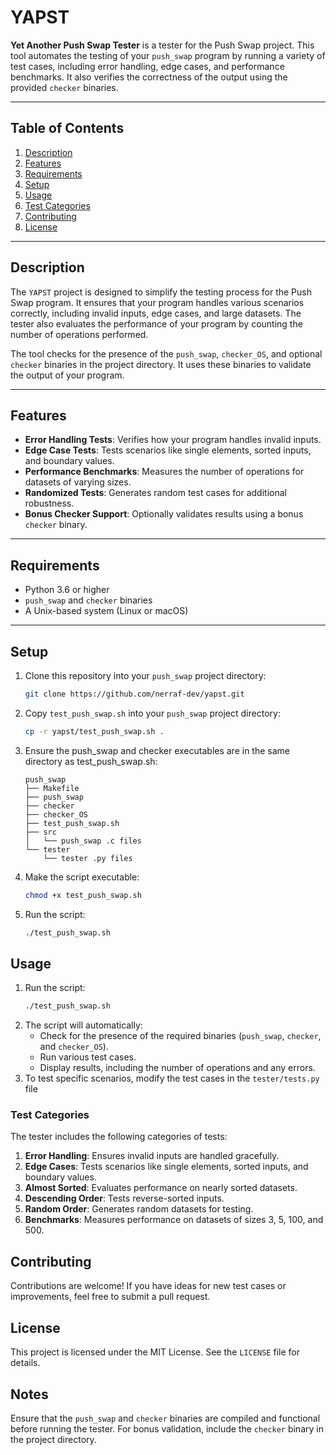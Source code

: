 # YAPST

**Yet Another Push Swap Tester** is a tester for the Push Swap project. This tool automates the testing of your `push_swap` program by running a variety of test cases, including error handling, edge cases, and performance benchmarks. It also verifies the correctness of the output using the provided `checker` binaries.

---

## Table of Contents

1. [Description](#description)
2. [Features](#features)
3. [Requirements](#requirements)
4. [Setup](#setup)
5. [Usage](#usage)
6. [Test Categories](#test-categories)
7. [Contributing](#contributing)
8. [License](#license)

---

## Description

The `YAPST` project is designed to simplify the testing process for the Push Swap program. It ensures that your program handles various scenarios correctly, including invalid inputs, edge cases, and large datasets. The tester also evaluates the performance of your program by counting the number of operations performed.

The tool checks for the presence of the `push_swap`, `checker_OS`, and optional `checker` binaries in the project directory. It uses these binaries to validate the output of your program.

---

## Features

- **Error Handling Tests**: Verifies how your program handles invalid inputs.
- **Edge Case Tests**: Tests scenarios like single elements, sorted inputs, and boundary values.
- **Performance Benchmarks**: Measures the number of operations for datasets of varying sizes.
- **Randomized Tests**: Generates random test cases for additional robustness.
- **Bonus Checker Support**: Optionally validates results using a bonus `checker` binary.

---

## Requirements

- Python 3.6 or higher
- `push_swap` and `checker` binaries
- A Unix-based system (Linux or macOS)

---

## Setup

1. Clone this repository into your `push_swap` project directory:
   ```bash
   git clone https://github.com/nerraf-dev/yapst.git
   ```
1. Copy `test_push_swap.sh` into your `push_swap` project directory:
   ```bash
   cp -r yapst/test_push_swap.sh .
   ```
1. Ensure the push_swap and checker executables are in the same directory as test_push_swap.sh:
   ```
   push_swap
   ├── Makefile
   ├── push_swap
   ├── checker
   ├── checker_OS
   ├── test_push_swap.sh
   ├── src
   │   └── push_swap .c files
   └── tester
       └── tester .py files
   ```
1. Make the script executable:
   ```bash
   chmod +x test_push_swap.sh
   ```
1. Run the script:
   ```bash
   ./test_push_swap.sh
   ```

## Usage

1. Run the script:
   ```bash
   ./test_push_swap.sh
   ```
2. The script will automatically:
   - Check for the presence of the required binaries (`push_swap`, `checker`, and `checker_OS`).
   - Run various test cases.
   - Display results, including the number of operations and any errors.
3. To test specific scenarios, modify the test cases in the `tester/tests.py` file

### Test Categories

The tester includes the following categories of tests:

1. **Error Handling**: Ensures invalid inputs are handled gracefully.
1. **Edge Cases**: Tests scenarios like single elements, sorted inputs, and boundary values.
1. **Almost Sorted**: Evaluates performance on nearly sorted datasets.
1. **Descending Order**: Tests reverse-sorted inputs.
1. **Random Order**: Generates random datasets for testing.
1. **Benchmarks**: Measures performance on datasets of sizes 3, 5, 100, and 500.

## Contributing
Contributions are welcome! If you have ideas for new test cases or improvements, feel free to submit a pull request.

## License
This project is licensed under the MIT License. See the `LICENSE` file for details.

## Notes
Ensure that the `push_swap` and `checker` binaries are compiled and functional before running the tester.
For bonus validation, include the `checker` binary in the project directory.

